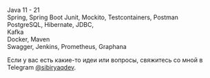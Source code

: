 Java 11 - 21  
Spring, Spring Boot
Junit, Mockito, Testcontainers, Postman  
PostgreSQL, Hibernate, JDBC,  
Kafka  
Docker, Maven  
Swagger, Jenkins, Prometheus, Graphana  

Если у вас есть какие-то идеи или вопросы, свяжитесь со мной в Telegram [@sibiryaqdev](https://t.me/sibiryaq).


